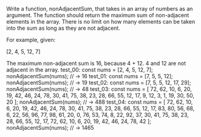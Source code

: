 Write a function, nonAdjacentSum, that takes in an array of numbers as an argument. The function should return the maximum sum of non-adjacent elements in the array. There is no limit on how many elements can be taken into the sum as long as they are not adjacent.

For example, given:

[2, 4, 5, 12, 7]

The maximum non-adjacent sum is 16, because 4 + 12. 
4 and 12 are not adjacent in the array.
test_00:
const nums = [2, 4, 5, 12, 7];
nonAdjacentSum(nums); // -> 16
test_01:
const nums = [7, 5, 5, 12];
nonAdjacentSum(nums); // -> 19
test_02:
const nums = [7, 5, 5, 12, 17, 29];
nonAdjacentSum(nums); // -> 48
test_03:
const nums = [
  72, 62, 10,  6, 20, 19, 42,
  46, 24, 78, 30, 41, 75, 38,
  23, 28, 66, 55, 12, 17, 9,
  12, 3, 1, 19, 30, 50, 20
];
nonAdjacentSum(nums); // -> 488
test_04:
const nums = [
  72, 62, 10,  6, 20, 19, 42, 46, 24, 78,
  30, 41, 75, 38, 23, 28, 66, 55, 12, 17,
  83, 80, 56, 68,  6, 22, 56, 96, 77, 98,
  61, 20,  0, 76, 53, 74,  8, 22, 92, 37,
  30, 41, 75, 38, 23, 28, 66, 55, 12, 17,
  72, 62, 10,  6, 20, 19, 42, 46, 24, 78,
  42
];
nonAdjacentSum(nums); // -> 1465